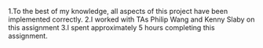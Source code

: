 1.To the best of my knowledge, all aspects of this project have been implemented correctly.
2.I worked with TAs Philip Wang and Kenny Slaby on this assignment
3.I spent approximately 5 hours completing this assignment.